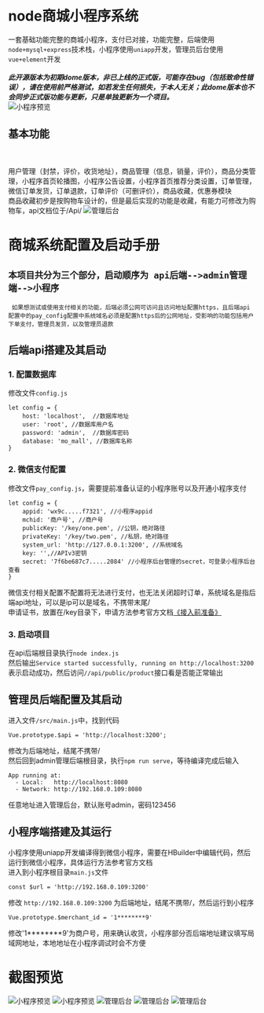 # node商城小程序系统
一套基础功能完整的商城小程序，支付已对接，功能完整，后端使用`node+mysql+express`技术栈，小程序使用`uniapp`开发，管理员后台使用`vue+element`开发
<br><br>
***此开源版本为初期dome版本，非已上线的正式版，可能存在bug（包括致命性错误），请在使用前严格测试，如若发生任何损失，于本人无关；此dome版本也不会同步正式版功能与更新，只是单独更新为一个项目。***
<br>
![小程序预览](https://github.com/moyuc1966/shopping-mall/blob/main/images/p1.png "小程序预览") 
<br>
## 基本功能
<br><br>
用户管理（封禁，评价，收货地址），商品管理（信息，销量，评价），商品分类管理，小程序首页轮播图，小程序公告设置，小程序首页推荐分类设置，订单管理，微信订单发货，订单退款，订单评价（可删评价），商品收藏，优惠券模块
<br>商品收藏初步是按购物车设计的，但是最后实现的功能是收藏，有能力可修改为购物车，api文档位于/Api/
![管理后台](https://github.com/moyuc1966/shopping-mall/blob/main/images/p3.png "管理后台") 

# 商城系统配置及启动手册
``` 本项目共分为三个部分，启动顺序为 api后端-->admin管理端-->小程序 ```
---
``` 如果想测试或使用支付相关的功能，后端必须公网可访问且访问地址配置https，且后端api配置中的pay_config配置中系统域名必须是配置https后的公网地址，受影响的功能包括用户下单支付，管理员发货，以及管理员退款```
## 后端api搭建及其启动
### 1. 配置数据库
修改文件`config.js`
```
let config = {
    host: 'localhost',  //数据库地址
    user: 'root', //数据库用户名
    password: 'admin',  //数据库密码
    database: 'mo_mall', //数据库名称
}
```
### 2. 微信支付配置
修改文件`pay_config.js`，需要提前准备认证的小程序账号以及开通小程序支付

```
let config = {
    appid: 'wx9c.....f7321', //小程序appid
    mchid: '商户号', //商户号
    publicKey: '/key/one.pem', //公钥，绝对路径
    privateKey: '/key/two.pem', //私钥，绝对路径
    system_url: 'http://127.0.0.1:3200', //系统域名
    key: '',//APIv3密钥
    secret: '7f6be687c7.....2084' //小程序后台管理的secret，可登录小程序后台查看
}
```
微信支付相关配置不配置将无法进行支付，也无法关闭超时订单，系统域名是指后端api地址，可以是ip可以是域名，不携带末尾/<br>
申请证书，放置在/key目录下，申请方法参考官方文档[《接入前准备》](https://pay.weixin.qq.com/wiki/doc/apiv3/open/pay/chapter2_8_1.shtml)
### 3. 启动项目
在api后端根目录执行`node index.js` <br> 然后输出`Service started successfully, running on http://localhost:3200`表示启动成功，然后访问`//api/public/product`接口看是否能正常输出

## 管理员后端配置及其启动
进入文件`/src/main.js`中，找到代码
```
Vue.prototype.$api = 'http://localhost:3200';
```
修改为后端地址，结尾不携带/<br>
然后回到admin管理后端根目录，执行`npm run serve`，等待编译完成后输入
```
App running at:
  - Local:   http://localhost:8080
  - Network: http://192.168.0.109:8080
```
任意地址进入管理后台，默认账号admin，密码123456

## 小程序端搭建及其运行
小程序使用uniapp开发编译得到微信小程序，需要在HBuilder中编辑代码，然后运行到微信小程序，具体运行方法参考官方文档<br>
进入到小程序根目录`main.js`文件
```
const $url = 'http://192.168.0.109:3200'
```
修改 `http://192.168.0.109:3200` 为后端地址，结尾不携带/，然后运行到小程序

```
Vue.prototype.$merchant_id = '1********9'
```
修改'1********9'为商户号，用来确认收货，小程序部分否后端地址建议填写局域网地址，本地地址在小程序调试时会不方便
# 截图预览
![小程序预览](https://github.com/moyuc1966/shopping-mall/blob/main/images/p1.png "小程序预览") 
![小程序预览](https://github.com/moyuc1966/shopping-mall/blob/main/images/p2.png "小程序预览") 
![管理后台](https://github.com/moyuc1966/shopping-mall/blob/main/images/p3.png "管理后台") 
![管理后台](https://github.com/moyuc1966/shopping-mall/blob/main/images/p4.png "管理后台") 
![管理后台](https://github.com/moyuc1966/shopping-mall/blob/main/images/p5.png "管理后台") 
